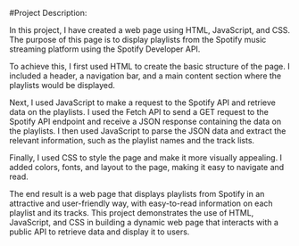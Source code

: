 #Project Description:

In this project, I have created a web page using HTML, JavaScript, and CSS. The purpose of this page is to display playlists from the Spotify music streaming platform using the Spotify Developer API.

To achieve this, I first used HTML to create the basic structure of the page. I included a header, a navigation bar, and a main content section where the playlists would be displayed.

Next, I used JavaScript to make a request to the Spotify API and retrieve data on the playlists. I used the Fetch API to send a GET request to the Spotify API endpoint and receive a JSON response containing the data on the playlists. I then used JavaScript to parse the JSON data and extract the relevant information, such as the playlist names and the track lists.

Finally, I used CSS to style the page and make it more visually appealing. I added colors, fonts, and layout to the page, making it easy to navigate and read.

The end result is a web page that displays playlists from Spotify in an attractive and user-friendly way, with easy-to-read information on each playlist and its tracks. This project demonstrates the use of HTML, JavaScript, and CSS in building a dynamic web page that interacts with a public API to retrieve data and display it to users.
